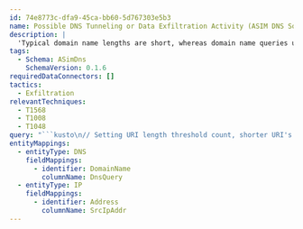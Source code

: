 ```yaml
---
id: 74e8773c-dfa9-45ca-bb60-5d767303e5b3
name: Possible DNS Tunneling or Data Exfiltration Activity (ASIM DNS Solution)
description: |
  'Typical domain name lengths are short, whereas domain name queries used for data exfiltration or tunneling can often be very large in size. The hunting query looks for DNS queries that are more than 150 characters long.'
tags:
  - Schema: ASimDns
    SchemaVersion: 0.1.6
requiredDataConnectors: []
tactics:
  - Exfiltration
relevantTechniques:
  - T1568
  - T1008
  - T1048
query: "```kusto\n// Setting URI length threshold count, shorter URI's may cause noise, change as needed\nlet lookback=1day;\nlet uriThreshold = 150;\nlet ExcludeDomains=dynamic([\"cnr.io\", \"kr0.io\", \"arcticwolf.net\", \"webcfs00.com\", \"barracudabrts.com\", \"trendmicro.com\", \"sophosxl.net\", \n\"spotify.com\", \"e5.sk\", \"mcafee.com\", \"opendns.com\", \"spameatingmonkey.net\", \"_ldap\", \"_kerberos\", \"modsecurity.org\", \n\"fdmarc.net\", \"ipass.com\", \"wpad\"]);\n_Im_Dns(starttime=ago(lookback),endtime=now())\n| summarize count() by SrcIpAddr, DnsQuery\n| where not(DnsQuery has_any (ExcludeDomains))\n| extend Urilength = strlen(DnsQuery)\n| where Urilength >= uriThreshold\n| order by Urilength\n| extend IP_0_Address = SrcIpAddr\n| extend DNS_0_DomainName = DnsQuery\n```"
entityMappings:
  - entityType: DNS
    fieldMappings:
      - identifier: DomainName
        columnName: DnsQuery
  - entityType: IP
    fieldMappings:
      - identifier: Address
        columnName: SrcIpAddr
---
```


